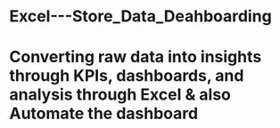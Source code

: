 # Excel---Store_Data_Deahboarding
# Converting raw data into insights through KPIs, dashboards, and analysis through Excel & also Automate the dashboard 
